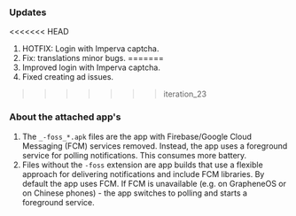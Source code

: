 ### Updates
<<<<<<< HEAD
1. HOTFIX: Login with Imperva captcha.
2. Fix: translations minor bugs.
=======
1. Improved login with Imperva captcha.
2. Fixed creating ad issues.
>>>>>>> iteration_23

### About the attached app's
1. The `_-foss_*.apk` files are the app with Firebase/Google Cloud Messaging (FCM) services removed. Instead, the app uses a foreground service for polling notifications. This consumes more battery.
4. Files without the `-foss` extension are app builds that use a flexible approach for delivering notifications and include FCM libraries. By default the app uses FCM. If FCM is unavailable (e.g. on GrapheneOS or on Chinese phones) - the app switches to polling and starts a foreground service.